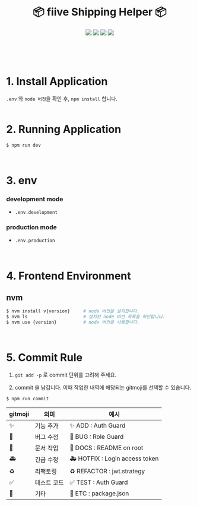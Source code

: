 <div width="100%" height="100%" align="center">

<h1>📦 fiive Shipping Helper 📦</h1>
<img src="https://img.shields.io/badge/Next.js-000000?style=flat-square&logo=Next.js&logoColor=white">
<img src="https://img.shields.io/badge/TypeScript-3178C6?style=flat-square&logo=TypeScript&logoColor=white">
<img src="https://img.shields.io/badge/styled components-DB7093?style=flat-square&amp;logo=styled-components&amp;logoColor=white">
<img src="https://img.shields.io/badge/Recoil-3578E5?style=flat-square&amp;logo=recoil&amp;logoColor=white">

</div>

<br />

<br /><br />

# 1. Install Application

`.env` 와 `node 버전`을 확인 후, `npm install` 합니다. <br /><br />

# 2. Running Application

```bash
$ npm run dev
```

<br />
 
# 3. env

### development mode

- `.env.development`

### production mode

- `.env.production`

<br />

# 4. Frontend Environment

## nvm

```bash
$ nvm install v{version}     # node 버전을 설치합니다.
$ nvm ls                     # 설치된 node 버전 목록을 확인합니다.
$ nvm use {version}          # node 버전을 사용합니다.
```

<br />

# 5. Commit Rule

1. `git add -p` 로 commit 단위를 고려해 주세요.

2. commit 을 남깁니다. 이때 작업한 내역에 해당되는 gitmoji를 선택할 수 있습니다.

```bash
$ npm run commit
```

| gitmoji | 의미        | 예시                            |
| ------- | ----------- | ------------------------------- |
| ✨      | 기능 추가   | ✨ ADD : Auth Guard             |
| 🐛      | 버그 수정   | 🐛 BUG : Role Guard             |
| 📝      | 문서 작업   | 📝 DOCS : README on root        |
| 🚑️     | 긴급 수정   | 🚑️ HOTFIX : Login access token |
| ♻️      | 리팩토링    | ♻️ REFACTOR : jwt.strategy      |
| ✅      | 테스트 코드 | ✅ TEST : Auth Guard            |
| 🚚      | 기타        | 🚚 ETC : package.json           |

<br />
